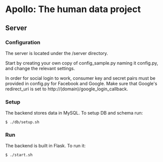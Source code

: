 Apollo: The human data project
==============================

## Server

### Configuration

The server is located under the /server directory.

Start by creating your own copy of config_sample.py naming it config.py, and change the relevant settings.

In order for social login to work, consumer key and secret pairs must be provided in config.py for Facebook and Google.
Make sure that Google's redirect_uri is set to http://(domain)/google_login_callback.

### Setup

The backend stores data in MySQL. To setup DB and schema run:

    $ ./db/setup.sh

### Run

The backend is built in Flask. To run it:

    $ ./start.sh
